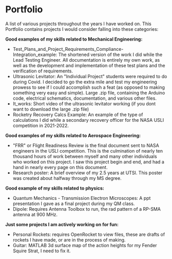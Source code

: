 # Portfolio
A list of various projects throughout the years I have worked on. This Portfolio contains projects I would consider falling into these categories:

**Good examples of my skills related to Mechanical Engineering:**

-  Test_Plans_and_Project_Requirements_Compliance-Integration_example: The shortened version of the work I did while the Lead Testing Engineer.  All documentation is entirely my own work, as well as the development and implementation of these test plans and the verification of requirements. 
- Ultrasonic Levitator: An "Individual Project" students were required to do during Covid. I decided to go the extra mile and test my engineering prowess to see if I could accomplish such a feat (as opposed to making something very easy and simple).  Large .zip file, containing the Arduino code, electrical schematics, documentation, and various other files. 
- It_works: Short video of the ultrasonic levitator working (if you dont want to download the large .zip file) 
- Rocketry Recovery Calcs Example: An example of the type of calculations I did while a secondary recovery officer for the NASA USLI competition in 2021-2022. 

**Good examples of my skills related to Aerospace Engineering:**

-  "FRR" or Flight Readiness Review is the final document sent to NASA engineers in the USLI competition.  This is the culmination of nearly ten thousand hours of work between myself and many other individuals who worked on this project. I saw this project begin and end, and had a hand in nearly every page on this document. 
-  Research poster: A brief overview of my 2.5 years at UTSI.  This poster was created about halfway through my MS degree. 

**Good example of my skills related to physics:**

-  Quantum Mechanics - Transmission Electron Microscopes: A ppt presentation I gave as a final project during my QM class. 
-  Dipole: Requires Antenna Toolbox to run, the rad pattern of a RP-SMA antenna at 900 MHz. 

**Just some projects I am actively working on for fun:**

-  Personal Rockets: requires OpenRocket to view files, these are drafts of rockets I have made, or are in the process of making. 
-  Guitar: MATLAB 3d surface map of the action heights for my Fender Squire Strat, I need to fix it. 
  
